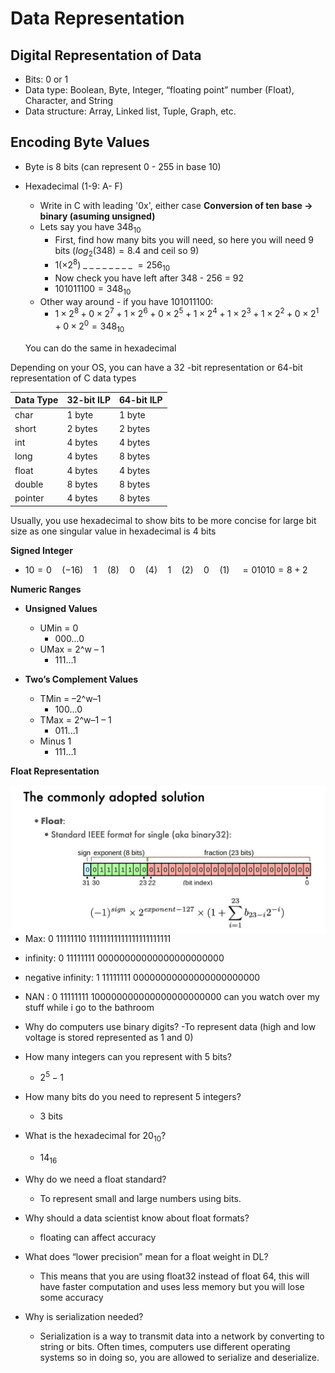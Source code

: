 # Data Representation

## Digital Representation of Data
- Bits: 0 or 1
- Data type: Boolean, Byte, Integer, “floating point” number (Float), Character, and String
- Data structure: Array, Linked list, Tuple, Graph, etc.

## Encoding Byte Values

- Byte is 8 bits (can represent 0 - 255 in base 10)
- Hexadecimal (1-9: A- F)
    - Write in C with leading '0x', either case
**Conversion of ten base -> binary (asuming unsigned)** 
    - Lets say you have $348_{10}$ 
        - First, find how many bits you will need, so here you will need 9 bits ($log_2(348) = 8.4$ and ceil so 9)
        - $1 (\times 2^8)$ _ _ _ _ _ _ _ _ $= 256_{10}$
        - Now check you have left after 348 - 256 = 92
        - $1 0 1 0 1 1 1 0 0 = 348_{10}$
    - Other way around - if you have $1 0 1 0 1 1 1 0 0$:
        - $1 \times 2^8 +  0 \times 2^7 +  1 \times 2^6 +  0 \times 2^5 + 1\times 2^4 + 1 \times 2^3 + 1 \times 2^2 + 0 \times 2^1 + 0 \times 2^0 = 348_{10}$

    You can do the same in hexadecimal

Depending on your OS, you can have a 32 -bit representation or 64-bit representation of C data types

| Data Type | 32-bit ILP | 64-bit ILP |
|-----------|--------|--------|
| char      | 1 byte | 1 byte |
| short     | 2 bytes| 2 bytes|
| int       | 4 bytes| 4 bytes|
| long      | 4 bytes| 8 bytes|
| float     | 4 bytes| 4 bytes|
| double    | 8 bytes| 8 bytes|
|pointer    | 4 bytes| 8 bytes|


Usually, you use hexadecimal to show bits to be more concise for large bit size as one singular value in hexadecimal is 4 bits

**Signed Integer**
    

- $10 = 0 \quad (-16)\quad 1\quad (8)\quad 0\quad (4)\quad 1\quad(2)\quad 0\quad(1)\quad = 01010 = 8 + 2$

**Numeric Ranges**

- **Unsigned Values**
  - UMin = 0
    - 000...0
  - UMax = 2^w – 1
    - 111...1

- **Two’s Complement Values**
  - TMin = –2^w–1
    - 100...0
  - TMax = 2^w–1 – 1
    - 011...1
  - Minus 1
    - 111...1



**Float Representation**

<img src="imgs/float_rep.png"
     alt="Markdown Monster icon"
     style="float: left; margin-right: 10px;" />
     
- Max: 0 11111110 11111111111111111111111 
- infinity: 0 11111111 00000000000000000000000
- negative infinity: 1 11111111 00000000000000000000000  
- NAN : 0 11111111 100000000000000000000000
can you watch over my stuff while i go to the bathroom


- Why do computers use binary digits?
    -To represent data (high and low voltage is stored represented as 1 and 0)
- How many integers can you represent with 5 bits?
    - $2^5 - 1$
- How many bits do you need to represent 5 integers?
    - 3 bits
- What is the hexadecimal for $20_{10}$?
    - $14_{16}$
- Why do we need a float standard?
    - To represent small and large numbers using bits. 
- Why should a data scientist know about float formats?
    - floating can affect accuracy
- What does “lower precision” mean for a float weight in DL?
    - This means that you are using float32 instead of float 64, this will have faster computation and uses less memory but you will lose some accuracy 
- Why is serialization needed?
    - Serialization is a way to transmit data into a network by converting to string or bits. Often times, computers use different operating systems so in doing so, you are allowed to serialize and deserialize. 






